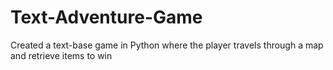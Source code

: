 # Text-Adventure-Game
Created a text-base game in Python where the player travels through a map and retrieve items to win
